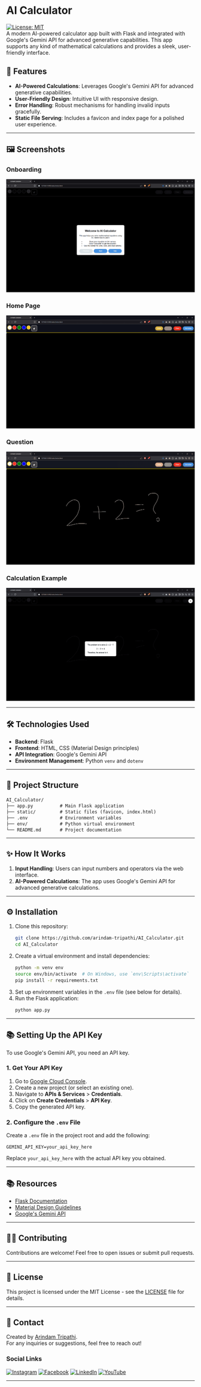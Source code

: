 # AI Calculator

[![License: MIT](https://img.shields.io/badge/License-MIT-blue.svg)](https://opensource.org/licenses/MIT)  
A modern AI-powered calculator app built with Flask and integrated with Google's Gemini API for advanced generative capabilities. This app supports any kind of mathematical calculations and provides a sleek, user-friendly interface.

## 🚀 Features
- **AI-Powered Calculations**: Leverages Google's Gemini API for advanced generative capabilities.
- **User-Friendly Design**: Intuitive UI with responsive design.
- **Error Handling**: Robust mechanisms for handling invalid inputs gracefully.
- **Static File Serving**: Includes a favicon and index page for a polished user experience.

---

## 🖼️ Screenshots
### Onboarding
![Onboarding](screenshots/onboarding.png)

### Home Page
![Home Page](screenshots/home_page.png)

### Question
![Question](screenshots/question.png)

### Calculation Example
![Calculation Example](screenshots/solution.png)

---

## 🛠️ Technologies Used
- **Backend**: Flask
- **Frontend**: HTML, CSS (Material Design principles)
- **API Integration**: Google's Gemini API
- **Environment Management**: Python `venv` and `dotenv`

---

## 📂 Project Structure
```plaintext
AI_Calculator/
├── app.py          # Main Flask application
├── static/         # Static files (favicon, index.html)
├── .env            # Environment variables
├── env/            # Python virtual environment
└── README.md       # Project documentation
```

---

## ✨ How It Works
1. **Input Handling**: Users can input numbers and operators via the web interface.
2. **AI-Powered Calculations**: The app uses Google's Gemini API for advanced generative calculations.

---

## ⚙️ Installation
1. Clone this repository:
   ```bash
   git clone https://github.com/arindam-tripathi/AI_Calculator.git
   cd AI_Calculator
   ```
2. Create a virtual environment and install dependencies:
   ```bash
   python -m venv env
   source env/bin/activate  # On Windows, use `env\Scripts\activate`
   pip install -r requirements.txt
   ```
3. Set up environment variables in the `.env` file (see below for details).
4. Run the Flask application:
   ```bash
   python app.py
   ```

---

## 📚 Setting Up the API Key
To use Google's Gemini API, you need an API key.

### 1. Get Your API Key
1. Go to [Google Cloud Console](https://console.cloud.google.com/).
2. Create a new project (or select an existing one).
3. Navigate to **APIs & Services** > **Credentials**.
4. Click on **Create Credentials** > **API Key**.
5. Copy the generated API key.

### 2. Configure the `.env` File
Create a `.env` file in the project root and add the following:
```plaintext
GEMINI_API_KEY=your_api_key_here
```
Replace `your_api_key_here` with the actual API key you obtained.

---

## 📚 Resources
- [Flask Documentation](https://flask.palletsprojects.com/)
- [Material Design Guidelines](https://material.io/design)
- [Google's Gemini API](https://cloud.google.com/gemini)

---

## 🧑‍💻 Contributing
Contributions are welcome! Feel free to open issues or submit pull requests.

---

## 📝 License
This project is licensed under the MIT License - see the [LICENSE](LICENSE) file for details.

---

## 📧 Contact
Created by [Arindam Tripathi](https://github.com/ArindamTripathi619).  
For any inquiries or suggestions, feel free to reach out!

### Social Links  
[![Instagram](https://img.shields.io/badge/Instagram-%23E4405F.svg?&style=for-the-badge&logo=instagram&logoColor=white)](https://www.instagram.com/aritri619/)  [![Facebook](https://img.shields.io/badge/Facebook-%231877F2.svg?&style=for-the-badge&logo=facebook&logoColor=white)](https://www.facebook.com/arindam.tripathi.180/)  [![LinkedIn](https://img.shields.io/badge/LinkedIn-%230077B5.svg?&style=for-the-badge&logo=linkedin&logoColor=white)](https://www.linkedin.com/in/arindam-tripathi-962551349/)  [![YouTube](https://img.shields.io/badge/YouTube-%23FF0000.svg?&style=for-the-badge&logo=youtube&logoColor=white)](https://www.youtube.com/@arindamtripathi4602)  


---

